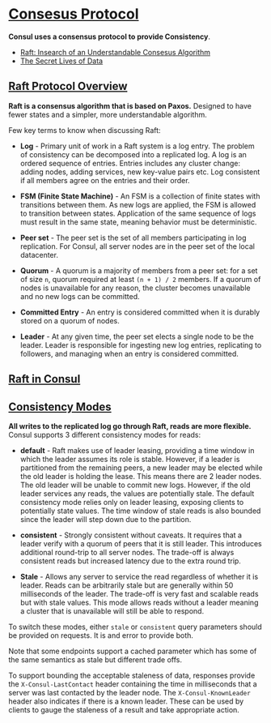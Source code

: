 # [Consesus Protocol](https://www.consul.io/docs/internals/consensus)

**Consul uses a consensus protocol to provide Consistency**.

- [Raft: Insearch of an Understandable Consesus Algorithm](https://raft.github.io/raft.pdf)
- [The Secret Lives of Data](http://thesecretlivesofdata.com/raft)

## [Raft Protocol Overview](https://www.consul.io/docs/internals/consensus#raft-protocol-overview)

**Raft is a consensus algorithm that is based on Paxos.** Designed to have fewer states and a simpler, more understandable algorithm.

Few key terms to know when discussing Raft:

- **Log** - Primary unit of work in a Raft system is a log entry. The problem of consistency can be decomposed into a replicated log. A log is an ordered sequence of entries. Entries includes any cluster change: adding nodes, adding services, new key-value pairs etc. Log consistent if all members agree on the entries and their order.

- **FSM (Finite State Machine)** - An FSM is a collection of finite states with transitions between them. As new logs are applied, the FSM is allowed to transition between states. Application of the same sequence of logs must result in the same state, meaning behavior must be deterministic.

- **Peer set** - The peer set is the set of all members participating in log replication. For Consul, all server nodes are in the peer set of the local datacenter.

- **Quorum** - A quorum is a majority of members from a peer set: for a set of size `n`, quorum required at least `(n + 1) / 2` members. If a quorum of nodes is unavailable for any reason, the cluster becomes unavailable and no new logs can be committed.

- **Committed Entry** - An entry is considered committed when it is durably stored on a quorum of nodes.

- **Leader** - At any given time, the peer set elects a single node to be the leader. Leader is responsible for ingesting new log entries, replicating to followers, and managing when an entry is considered committed.

## [Raft in Consul](https://www.consul.io/docs/internals/consensus#raft-in-consul)

## [Consistency Modes](https://www.consul.io/docs/internals/consensus#consistency-modes)

**All writes to the replicated log go through Raft, reads are more flexible.** Consul supports 3 different consistency modes for reads:

- **default** - Raft makes use of leader leasing, providing a time window in which the leader assumes its role is stable. However, if a leader is partitioned from the remaining peers, a new leader may be elected while the old leader is holding the lease. This means there are 2 leader nodes. The old leader will be unable to commit new logs. However, if the old leader services any reads, the values are potentially stale. The default consistency mode relies only on leader leasing, exposing clients to potentially state values. The time window of stale reads is also bounded since the leader will step down due to the partition.

- **consistent** - Strongly consistent without caveats. It requires that a leader verify with a quorum of peers that it is still leader. This introduces additional round-trip to all server nodes. The trade-off is always consistent reads but increased latency due to the extra round trip.

- **Stale** - Allows any server to service the read regardless of whether it is leader. Reads can be arbitrarily stale but are generally within 50 milliseconds of the leader. The trade-off is very fast and scalable reads but with stale values. This mode allows reads without a leader meaning a cluster that is unavailable will still be able to respond.

To switch these modes, either `stale` or `consistent` query parameters should be provided on requests. It is and error to provide both.

Note that some endpoints support a cached parameter which has some of the same semantics as stale but different trade offs.

To support bounding the acceptable staleness of data, responses provide the `X-Consul-LastContact` header containing the time in milliseconds that a server was last contacted by the leader node. The `X-Consul-KnownLeader` header also indicates if there is a known leader. These can be used by clients to gauge the staleness of a result and take appropriate action.
